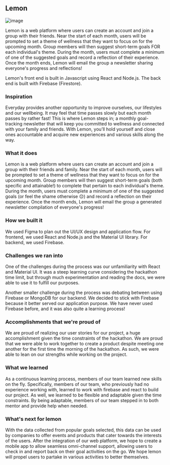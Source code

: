 ## Lemon
![image](https://github.com/misophie/lemon/assets/59629772/e599ddc3-c25a-4f01-91a5-482c72f34be6)

Lemon is a web platform where users can create an account and join a group with their friends. Near the start of each month, users will be prompted to set a theme of wellness that they want to focus on for the upcoming month. Group members will then suggest short-term goals FOR each individual's theme. During the month, users must complete a minimum of one of the suggested goals and record a reflection of their experience. Once the month ends, Lemon will email the group a newsletter sharing everyone's progress and reflections!

Lemon's front end is built in Javascript using React and Node.js. The back end is built with Firebase (Firestore).

### Inspiration
Everyday provides another opportunity to improve ourselves, our lifestyles and our wellbeing. It may feel that time passes slowly but each month passes by rather fast! This is where Lemon steps in; a monthly goal-tracking newsletter that will keep you committed to wellness and connected with your family and friends. With Lemon, you’ll hold yourself and close ones accountable and acquire new experiences and various skills along the way.

### What it does
Lemon is a web platform where users can create an account and join a group with their friends and family. Near the start of each month, users will be prompted to set a theme of wellness that they want to focus on for the upcoming month. Group members will then suggest short-term goals (both specific and attainable!) to complete that pertain to each individual's theme. During the month, users must complete a minimum of one of the suggested goals (or feel the shame otherwise 😔) and record a reflection on their experience. Once the month ends, Lemon will email the group a generated newsletter compilation of everyone's progress! 

### How we built it
We used Figma to plan out the UI/UX design and application flow. For frontend, we used React and Node.js and the Material UI library. For backend, we used Firebase. 

### Challenges we ran into
One of the challenges during the process was our unfamiliarity with React and Material UI. It was a steep learning curve considering the hackathon time limit, but through much experimentation and reading the docs, we were able to use it to fulfill our purposes. 

Another smaller challenge during the process was debating between using Firebase or MongoDB for our backend. We decided to stick with Firebase because it better served our application purpose. We have never used Firebase before, and it was also quite a learning process!

### Accomplishments that we're proud of
We are proud of realizing our user stories for our project, a huge accomplishment given the time constraints of the hackathon. We are proud that we were able to work together to create a product despite meeting one another for the first time the morning of the hackathon. As such, we were able to lean on our strengths while working on the project. 

### What we learned
As a continuous learning process, members of our team learned new skills on the fly. Specifically, members of our team, who previously had no experience working with, learned to work with firebase and react to build our project. As well, we learned to be flexible and adaptable given the time constraints. By being adaptable, members of our team stepped in to both mentor and provide help when needed.

### What's next for lemon 
With the data collected from popular goals selected, this data can be used by companies to offer events and products that cater towards the interests of the users. After the integration of our web platform, we hope to create a mobile app to allow seamless omni-channel support, allowing users to check in and report back on their goal activities on the go. We hope lemon will propel users to partake in various activities to better themselves.
